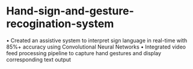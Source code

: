 # Hand-sign-and-gesture-recogination-system
•  Created an assistive system to interpret sign language in real-time with 85%+ accuracy
   using Convolutional Neural Networks
•  Integrated video feed processing pipeline to capture hand gestures and display
   corresponding text output

